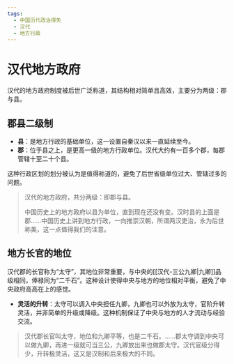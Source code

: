 ```yaml
---
tags:
  - 中国历代政治得失
  - 汉代
  - 地方行政
---
```


# 汉代地方政府

汉代的地方政府制度被后世广泛称道，其结构相对简单且高效，主要分为两级：郡与县。

## 郡县二级制

- **县**：是地方行政的基础单位，这一设置自秦汉以来一直延续至今。
- **郡**：位于县之上，是更高一级的地方行政单位。汉代大约有一百多个郡，每郡管辖十至二十个县。

这种行政区划的划分被认为是值得称道的，避免了后世省级单位过大、管辖过多的问题。

> 汉代的地方政府，共分两级：即郡与县。
> 
> 中国历史上的地方政府以县为单位，直到现在还没有变。汉时县的上面是郡……中国历史上讲到地方行政，一向推崇汉朝，所谓两汉吏治，永为后世称美，这一点值得我们的注意。

## 地方长官的地位

汉代郡的长官称为“太守”，其地位非常重要，与中央的[[汉代-三公九卿|九卿]]品级相同，俸禄同为“二千石”。这种设计使得中央与地方的地位相对平衡，避免了中央政府高高在上的感觉。

- **灵活的升转**：太守可以调入中央担任九卿，九卿也可以外放为太守，官阶升转灵活，并非简单的升级或降级。这种机制保证了中央与地方的人才流动与经验交流。

> 汉代郡长官叫太守，地位和九卿平等，也是二千石。……郡太守调到中央可以做九卿，再进一级就可当三公，九卿放出来也做郡太守。汉代官级分得少，升转极灵活，这又是汉制和后来极大的不同。
